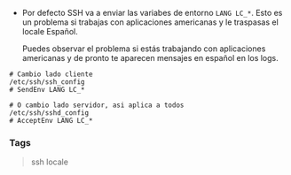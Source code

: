* Por defecto SSH va a enviar las variabes de entorno `LANG LC_*`.
  Esto es un problema si trabajas con aplicaciones americanas y le traspasas el locale Español.
  
  Puedes observar el problema si estás trabajando con aplicaciones americanas y de pronto te aparecen
  mensajes en español en los logs.

```
# Cambio lado cliente
/etc/ssh/ssh_config
# SendEnv LANG LC_*

# O cambio lado servidor, asi aplica a todos
/etc/ssh/sshd_config
# AcceptEnv LANG LC_*
```

### Tags
> ssh locale
